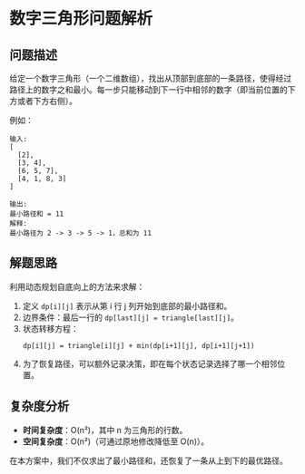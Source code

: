 # 数字三角形问题解析

## 问题描述
给定一个数字三角形（一个二维数组），找出从顶部到底部的一条路径，使得经过路径上的数字之和最小。每一步只能移动到下一行中相邻的数字（即当前位置的下方或者下方右侧）。

例如：
```
输入:
[
  [2],
  [3, 4],
  [6, 5, 7],
  [4, 1, 8, 3]
]

输出:
最小路径和 = 11
解释:
最小路径为 2 -> 3 -> 5 -> 1，总和为 11
```

## 解题思路
利用动态规划自底向上的方法来求解：
1. 定义 `dp[i][j]` 表示从第 i 行 j 列开始到底部的最小路径和。
2. 边界条件：最后一行的 `dp[last][j] = triangle[last][j]`。
3. 状态转移方程：
   ```
   dp[i][j] = triangle[i][j] + min(dp[i+1][j], dp[i+1][j+1])
   ```
4. 为了恢复路径，可以额外记录决策，即在每个状态记录选择了哪一个相邻位置。

## 复杂度分析
- **时间复杂度**：O(n²)，其中 n 为三角形的行数。
- **空间复杂度**：O(n²)（可通过原地修改降低至 O(n)）。

在本方案中，我们不仅求出了最小路径和，还恢复了一条从上到下的最优路径。 